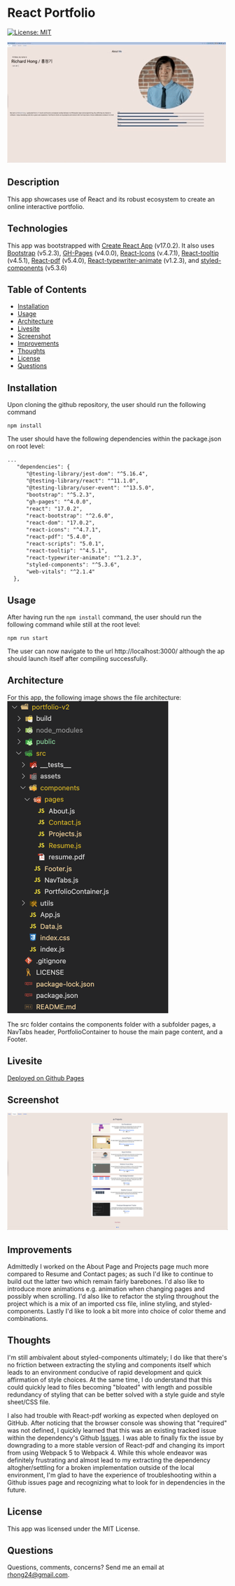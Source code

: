 # React Portfolio

[![License: MIT](https://img.shields.io/badge/License-MIT-yellow.svg)](https://opensource.org/licenses/MIT)

![React Portfolio gif](./public/assets/images/react_portfolio.gif)

## Description
This app showcases use of React and its robust ecosystem to create an online interactive portfolio.

## Technologies
This app was bootstrapped with [Create React App](https://github.com/facebook/create-react-app) (v17.0.2). It also uses [Bootstrap](https://github.com/twbs/bootstrap) (v5.2.3), [GH-Pages](https://github.com/tschaub/gh-pages) (v4.0.0), [React-Icons](https://github.com/react-icons/react-icons) (v.4.7.1), [React-tooltip](https://github.com/ReactTooltip/react-tooltip) (v4.5.1), [React-pdf](https://github.com/wojtekmaj/react-pdf) (v5.4.0), [React-typewriter-animate](https://github.com/doanhtu07/react-typewriter-animate) (v1.2.3), and [styled-components](https://github.com/styled-components/styled-components) (v5.3.6)


## Table of Contents
  - [Installation](#installation)
  - [Usage](#usage)
  - [Architecture](#architecture)
  - [Livesite](#livesite)
  - [Screenshot](#screenshot)
  - [Improvements](#improvements)
  - [Thoughts](#thoughts)
  - [License](#license)
  - [Questions](#questions)

## Installation

Upon cloning the github repository, the user should run the following command

```
npm install
```
The user should have the following dependencies within the package.json on root level:

```
...
   "dependencies": {
      "@testing-library/jest-dom": "^5.16.4",
      "@testing-library/react": "^11.1.0",
      "@testing-library/user-event": "^13.5.0",
      "bootstrap": "^5.2.3",
      "gh-pages": "^4.0.0",
      "react": "17.0.2",
      "react-bootstrap": "^2.6.0",
      "react-dom": "17.0.2",
      "react-icons": "^4.7.1",
      "react-pdf": "5.4.0",
      "react-scripts": "5.0.1",
      "react-tooltip": "^4.5.1",
      "react-typewriter-animate": "^1.2.3",
      "styled-components": "^5.3.6",
      "web-vitals": "^2.1.4"
  },
```

## Usage
After having run the ```npm install``` command, the user should run the following command while still at the root level:
```
npm run start
```

The user can now navigate to the url http://localhost:3000/ although the ap should launch itself after compiling successfully.

## Architecture
For this app, the following image shows the file architecture:
![file_architecture](./src/assets/images/file_architecture.png)

The src folder contains the components folder with a subfolder pages, a NavTabs header, PortfolioContainer to house the main page content, and a Footer.

## Livesite
[Deployed on Github Pages](https://richardjhong.github.io/portfolio-v2/#about)

## Screenshot
![screenshot](./public/assets/images/react_portfolio.png)

## Improvements
Admittedly I worked on the About Page and Projects page much more compared to Resume and Contact pages; as such I'd like to continue to build out the latter two which remain fairly barebones. I'd also like to introduce more animations e.g. animation when changing pages and possibly when scrolling. I'd also like to refactor the styling throughout the project which is a mix of an imported css file, inline styling, and styled-components. Lastly I'd like to look a bit more into choice of color theme and combinations. 

## Thoughts
I'm still ambivalent about styled-components ultimately; I do like that there's no friction between extracting the styling and components itself which leads to an environment conducive of rapid development and quick affirmation of style choices. At the same time, I do understand that this could quickly lead to files becoming "bloated" with length and possible redundancy of styling that can be better solved with a style guide and style sheet/CSS file.

I also had trouble with React-pdf working as expected when deployed on GitHub. After noticing that the browser console was showing that "required" was not defined, I quickly learned that this was an existing tracked issue within the dependency's Github [Issues](https://github.com/wojtekmaj/react-pdf/issues/782). I was able to finally fix the issue by downgrading to a more stable version of React-pdf and changing its import from using Webpack 5 to Webpack 4. While this whole endeavor was definitely frustrating and almost lead to my extracting the dependency altogher/settling for a broken implementation outside of the local environment, I'm glad to have the experience of troubleshooting within a Github issues page and recognizing what to look for in dependencies in the future.

## License
This app was licensed under the MIT License.

## Questions
Questions, comments, concerns? Send me an email at rhong24@gmail.com.


